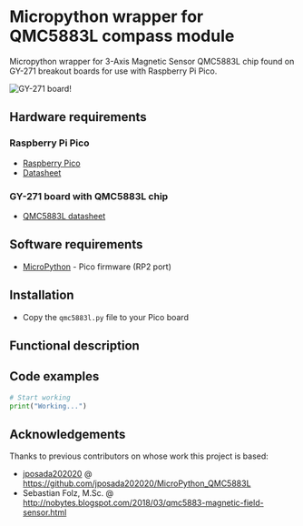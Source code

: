 # Micropython wrapper for QMC5883L compass module

Micropython wrapper for 3-Axis Magnetic Sensor QMC5883L chip found on GY-271 breakout boards for use with Raspberry Pi Pico.

![GY-271 board](docs/img/gy-271_a.jpg)!

## Hardware requirements

### Raspberry Pi Pico

-   [Raspberry Pico](https://www.raspberrypi.com/products/raspberry-pi-pico/)
-   [Datasheet](https://datasheets.raspberrypi.com/pico/pico-datasheet.pdf)

### GY-271 board with QMC5883L chip

-   [QMC5883L datasheet](http://wiki.sunfounder.cc/images/7/72/QMC5883L-Datasheet-1.0.pdf)

## Software requirements

-   [MicroPython](https://micropython.org/download/RPI_PICO/) - Pico firmware (RP2 port)

## Installation

-   Copy the `qmc5883l.py` file to your Pico board

## Functional description

## Code examples

```py
# Start working
print("Working...")
```

## Acknowledgements

Thanks to previous contributors on whose work this project is based:

-   [jposada202020](https://github.com/jposada202020) @ https://github.com/jposada202020/MicroPython_QMC5883L
-   Sebastian Folz, M.Sc. @ http://nobytes.blogspot.com/2018/03/qmc5883-magnetic-field-sensor.html
